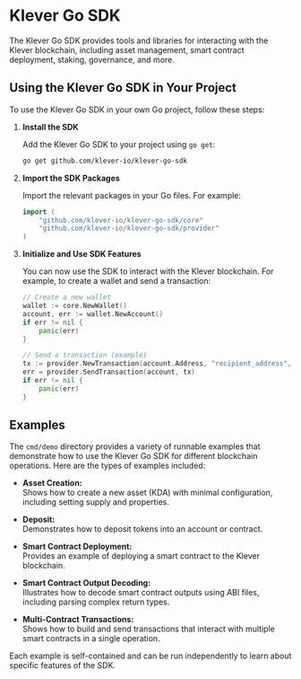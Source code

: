# Klever Go SDK
The Klever Go SDK provides tools and libraries for interacting with the Klever blockchain, including asset management, smart contract deployment, staking, governance, and more.

## Using the Klever Go SDK in Your Project

To use the Klever Go SDK in your own Go project, follow these steps:

1. **Install the SDK**

   Add the Klever Go SDK to your project using `go get`:
   ```sh
   go get github.com/klever-io/klever-go-sdk
   ```

2. **Import the SDK Packages**

   Import the relevant packages in your Go files. For example:
   ```go
   import (
       "github.com/klever-io/klever-go-sdk/core"
       "github.com/klever-io/klever-go-sdk/provider"
   )
   ```

3. **Initialize and Use SDK Features**

   You can now use the SDK to interact with the Klever blockchain. For example, to create a wallet and send a transaction:
   ```go
   // Create a new wallet
   wallet := core.NewWallet()
   account, err := wallet.NewAccount()
   if err != nil {
       panic(err)
   }

   // Send a transaction (example)
   tx := provider.NewTransaction(account.Address, "recipient_address", 1000)
   err = provider.SendTransaction(account, tx)
   if err != nil {
       panic(err)
   }
   ```

## Examples

The `cmd/demo` directory provides a variety of runnable examples that demonstrate how to use the Klever Go SDK for different blockchain operations. Here are the types of examples included:

- **Asset Creation:**  
  Shows how to create a new asset (KDA) with minimal configuration, including setting supply and properties.

- **Deposit:**  
  Demonstrates how to deposit tokens into an account or contract.

- **Smart Contract Deployment:**  
  Provides an example of deploying a smart contract to the Klever blockchain.

- **Smart Contract Output Decoding:**  
  Illustrates how to decode smart contract outputs using ABI files, including parsing complex return types.

- **Multi-Contract Transactions:**  
  Shows how to build and send transactions that interact with multiple smart contracts in a single operation.

Each example is self-contained and can be run independently to learn about specific features of the SDK.